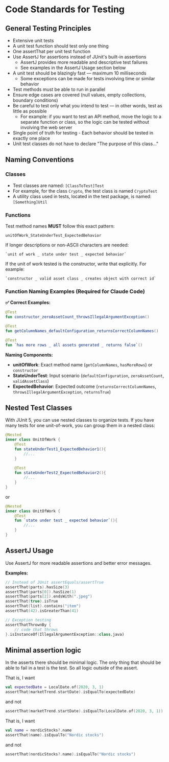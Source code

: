 # Code Standards for Testing

## General Testing Principles
- Extensive unit tests
- A unit test function should test only one thing
- One assertThat per unit test function
- Use AssertJ for assertions instead of JUnit's built-in assertions
  - AssertJ provides more readable and descriptive test failures
  - See examples in the AssertJ Usage section below
- A unit test should be blazingly fast — maximum 10 milliseconds
  - Some exceptions can be made for tests involving time or similar behavior
- Test methods must be able to run in parallel
- Ensure edge cases are covered (null values, empty collections, boundary conditions)
- Be careful to test only what you intend to test — in other words, test as little as possible
  - For example: if you want to test an API method, move the logic to a separate function or class, so the logic can be tested without involving the web server
- Single point of truth for testing - Each behavior should be tested in exactly one place
- Unit test classes do not have to declare "The purpose of this class..."

## Naming Conventions

### Classes
- Test classes are named: `[ClassToTest]Test`
- For example, for the class `Crypto`, the test class is named `CryptoTest`
- A utility class used in tests, located in the test package, is named: `[Something]Util`

### Functions
Test method names **MUST** follow this exact pattern:
```
unitOfWork_StateUnderTest_ExpectedBehavior
```

If longer descriptions or non-ASCII characters are needed:
```
`unit of work _ state under test _ expected behavior`
```

If the unit of work tested is the constructor, write that explicitly.
For example:
```
`constructor _ valid asset class _ creates object with correct id`
```

### Function Naming Examples (Required for Claude Code)

**✅ Correct Examples:**
```kotlin
@Test
fun constructor_zeroAssetCount_throwsIllegalArgumentException()

@Test
fun getColumnNames_defaultConfiguration_returnsCorrectColumnNames()

@Test
fun `has more rows _ all assets generated _ returns false`()
```

**Naming Components:**
- **unitOfWork**: Exact method name (`getColumnNames`, `hasMoreRows`) or `constructor`
- **StateUnderTest**: Input scenario (`defaultConfiguration`, `zeroAssetCount`, `validAssetClass`)
- **ExpectedBehavior**: Expected outcome (`returnsCorrectColumnNames`, `throwsIllegalArgumentException`, `returnsTrue`)


## Nested Test Classes
With JUnit 5, you can use nested classes to organize tests. If you have many tests for one unit-of-work, you can group them in a nested class:

```kotlin
@Nested
inner class UnitOfWork {
    @Test
    fun stateUnderTest1_ExpectedBehavior1(){
        //...
    }
    
    @Test
    fun stateUnderTest2_ExpectedBehavior2(){
        //...
    }
}
```
or

```kotlin
@Nested
inner class UnitOfWork {
    @Test
    fun `state under test _ expected behavior`(){
        //...
    }   
}
```

## AssertJ Usage
Use AssertJ for more readable assertions and better error messages.

**Examples:**
```kotlin
// Instead of JUnit assertEquals/assertTrue
assertThat(parts).hasSize(3)
assertThat(parts[0]).hasSize(1) 
assertThat(parts[2]).endsWith(".jpeg")
assertThat(true).isTrue
assertThat(list).contains("item")
assertThat(42).isGreaterThan(41)

// Exception testing
assertThatThrownBy { 
    // code that throws
}.isInstanceOf(IllegalArgumentException::class.java)
```

## Minimal assertion logic
In the asserts there should be minimal logic. The only thing that should be able to fail 
in a test is the test. So all logic outside of the assert. 

That is, I want 
```kotlin
val expectedDate = LocalDate.of(2020, 3, 1)
assertThat(marketTrend.startDate).isEqualTo(expectedDate)
```
and not
```kotlin
assertThat(marketTrend.startDate).isEqualTo(LocalDate.of(2020, 3, 1))
```

That is, I want
```kotlin
val name = nordicStocks?.name
assertThat(name).isEqualTo("Nordic stocks")
```
and not
```kotlin
assertThat(nordicStocks?.name).isEqualTo("Nordic stocks")
```

